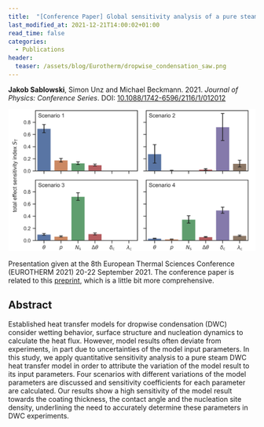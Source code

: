 ```yaml
---
title:  "[Conference Paper] Global sensitivity analysis of a pure steam dropwise condensation heat transfer model"
last_modified_at: 2021-12-21T14:00:02+01:00
read_time: false
categories:
  - Publications
header:
  teaser: /assets/blog/Eurotherm/dropwise_condensation_saw.png	
---
```


**Jakob Sablowski**, Simon Unz and Michael Beckmann. 2021. *Journal of Physics: Conference Series*. DOI: [10.1088/1742-6596/2116/1/012012](https://doi.org/10.1088/1742-6596/2116/1/012012)

![img](/assets/blog/Eurotherm/sensitivity_indices.png)

Presentation given at the 8th European Thermal Sciences Conference (EUROTHERM 2021) 20-22 September 2021. The conference paper is related to this [preprint](https://doi.org/10.31224/osf.io/bcxg9), which is a little bit more comprehensive. 

## Abstract

Established heat transfer models for dropwise condensation (DWC) consider wetting behavior, surface structure and nucleation dynamics to calculate the heat flux. However, model results often deviate from experiments, in part due to uncertainties of the model input parameters. In this study, we apply quantitative sensitivity analysis to a pure steam DWC heat transfer model in order to attribute the variation of the model result to its input parameters. Four scenarios with different variations of the model parameters are discussed and sensitivity coefficients for each parameter are calculated. Our results show a high sensitivity of the model result towards the coating thickness, the contact angle and the nucleation site density, underlining the need to accurately determine these parameters in DWC experiments.